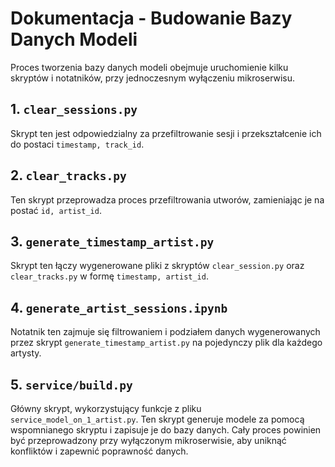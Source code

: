 # Dokumentacja - Budowanie Bazy Danych Modeli

Proces tworzenia bazy danych modeli obejmuje uruchomienie kilku skryptów i 
notatników, przy jednoczesnym wyłączeniu mikroserwisu.

## 1. `clear_sessions.py`
Skrypt ten jest odpowiedzialny za przefiltrowanie sesji i przekształcenie ich 
do postaci `timestamp, track_id`.

## 2. `clear_tracks.py`
Ten skrypt przeprowadza proces przefiltrowania utworów, zamieniając je na 
postać `id, artist_id`.

## 3. `generate_timestamp_artist.py`
Skrypt ten łączy wygenerowane pliki z skryptów `clear_session.py` oraz 
`clear_tracks.py` w formę `timestamp, artist_id`.

## 4. `generate_artist_sessions.ipynb`
Notatnik ten zajmuje się filtrowaniem i podziałem danych wygenerowanych przez 
skrypt `generate_timestamp_artist.py` na pojedynczy plik dla każdego artysty.

## 5. `service/build.py`
Główny skrypt, wykorzystujący funkcje z pliku `service_model_on_1_artist.py`. 
Ten skrypt generuje modele za pomocą wspomnianego skryptu i zapisuje je do 
bazy danych. Cały proces powinien być przeprowadzony przy 
wyłączonym mikroserwisie, aby uniknąć konfliktów i zapewnić poprawność danych.